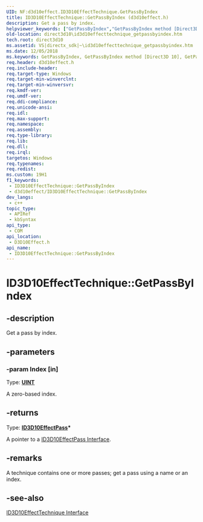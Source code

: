 ```yaml
---
UID: NF:d3d10effect.ID3D10EffectTechnique.GetPassByIndex
title: ID3D10EffectTechnique::GetPassByIndex (d3d10effect.h)
description: Get a pass by index.
helpviewer_keywords: ["GetPassByIndex","GetPassByIndex method [Direct3D 10]","GetPassByIndex method [Direct3D 10]","ID3D10EffectTechnique interface","ID3D10EffectTechnique interface [Direct3D 10]","GetPassByIndex method","ID3D10EffectTechnique.GetPassByIndex","ID3D10EffectTechnique::GetPassByIndex","bf6a09f2-4226-0743-fbab-24f41fc1fd18","d3d10effect/ID3D10EffectTechnique::GetPassByIndex","direct3d10.id3d10effecttechnique_getpassbyindex"]
old-location: direct3d10\id3d10effecttechnique_getpassbyindex.htm
tech.root: direct3d10
ms.assetid: VS|directx_sdk|~\id3d10effecttechnique_getpassbyindex.htm
ms.date: 12/05/2018
ms.keywords: GetPassByIndex, GetPassByIndex method [Direct3D 10], GetPassByIndex method [Direct3D 10],ID3D10EffectTechnique interface, ID3D10EffectTechnique interface [Direct3D 10],GetPassByIndex method, ID3D10EffectTechnique.GetPassByIndex, ID3D10EffectTechnique::GetPassByIndex, bf6a09f2-4226-0743-fbab-24f41fc1fd18, d3d10effect/ID3D10EffectTechnique::GetPassByIndex, direct3d10.id3d10effecttechnique_getpassbyindex
req.header: d3d10effect.h
req.include-header: 
req.target-type: Windows
req.target-min-winverclnt: 
req.target-min-winversvr: 
req.kmdf-ver: 
req.umdf-ver: 
req.ddi-compliance: 
req.unicode-ansi: 
req.idl: 
req.max-support: 
req.namespace: 
req.assembly: 
req.type-library: 
req.lib: 
req.dll: 
req.irql: 
targetos: Windows
req.typenames: 
req.redist: 
ms.custom: 19H1
f1_keywords:
 - ID3D10EffectTechnique::GetPassByIndex
 - d3d10effect/ID3D10EffectTechnique::GetPassByIndex
dev_langs:
 - c++
topic_type:
 - APIRef
 - kbSyntax
api_type:
 - COM
api_location:
 - D3D10Effect.h
api_name:
 - ID3D10EffectTechnique::GetPassByIndex
---
```


# ID3D10EffectTechnique::GetPassByIndex


## -description

Get a pass by index.

## -parameters

### -param Index [in]

Type: <b><a href="/windows/desktop/WinProg/windows-data-types">UINT</a></b>

A zero-based index.

## -returns

Type: <b><a href="/windows/desktop/api/d3d10effect/nn-d3d10effect-id3d10effectpass">ID3D10EffectPass</a>*</b>

A pointer to a <a href="/windows/desktop/api/d3d10effect/nn-d3d10effect-id3d10effectpass">ID3D10EffectPass Interface</a>.

## -remarks

A technique contains one or more passes; get a pass using a name or an index.

## -see-also

<a href="/windows/desktop/api/d3d10effect/nn-d3d10effect-id3d10effecttechnique">ID3D10EffectTechnique Interface</a>

